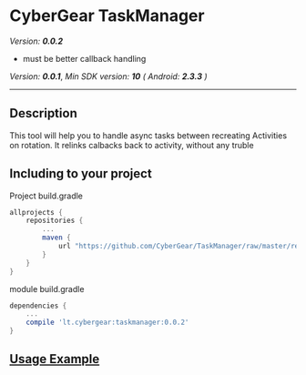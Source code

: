 # CyberGear TaskManager

*Version:* ***0.0.2***

 - must be better callback handling

*Version:* ***0.0.1***, *Min SDK version:* ***10*** *(* *Android:* ***2.3.3*** *)*

---

## Description

This tool will help you to handle async tasks between recreating Activities on rotation. It relinks calbacks back to activity, without any truble

## Including to your project

Project build.gradle
```Groovy
allprojects {
    repositories {
        ...
        maven {
            url "https://github.com/CyberGear/TaskManager/raw/master/repo/"
        }
    }
}
```

module build.gradle
```Groovy
dependencies {
    ...
    compile 'lt.cybergear:taskmanager:0.0.2'
}
```

## [Usage Example](https://github.com/CyberGear/TaskManager/blob/master/app/src/main/java/lt/cybergear/taskmanager/test/MainActivity.java)
